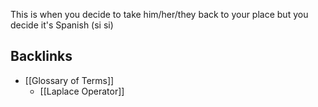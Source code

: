 This is when you decide to take him/her/they back to your place but you decide it's Spanish (si si)
## Backlinks
* [[Glossary of Terms]]
	* [[Laplace Operator]]


